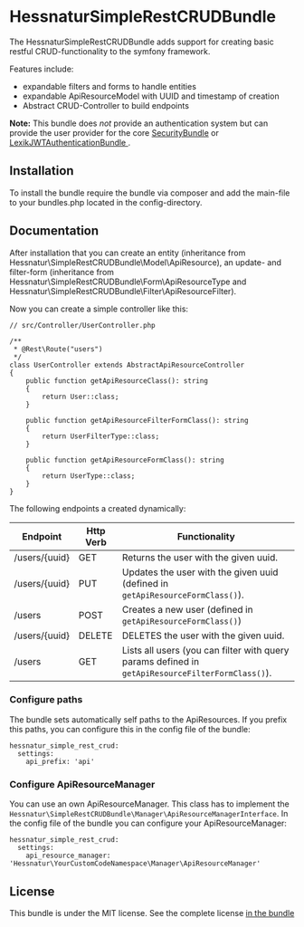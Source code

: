 HessnaturSimpleRestCRUDBundle
=============

The HessnaturSimpleRestCRUDBundle adds support for creating basic restful CRUD-functionality to the symfony framework. 

Features include:

- expandable filters and forms to handle entities
- expandable ApiResourceModel with UUID and timestamp of creation
- Abstract CRUD-Controller to build endpoints

**Note:** This bundle does *not* provide an authentication system but can
provide the user provider for the core [SecurityBundle](https://symfony.com/doc/current/book/security.html) or [LexikJWTAuthenticationBundle
](https://github.com/lexik/LexikJWTAuthenticationBundle).

Installation
------------

To install the bundle require the bundle via composer and add the main-file to your bundles.php located in the config-directory.

Documentation
-------------

After installation that you can create an entity (inheritance from Hessnatur\SimpleRestCRUDBundle\Model\ApiResource), an update- 
and filter-form (inheritance from Hessnatur\SimpleRestCRUDBundle\Form\ApiResourceType and Hessnatur\SimpleRestCRUDBundle\Filter\ApiResourceFilter).

Now you can create a simple controller like this:

````
// src/Controller/UserController.php

/**
 * @Rest\Route("users")
 */
class UserController extends AbstractApiResourceController
{
    public function getApiResourceClass(): string
    {
        return User::class;
    }

    public function getApiResourceFilterFormClass(): string
    {
        return UserFilterType::class;
    }

    public function getApiResourceFormClass(): string
    {
        return UserType::class;
    }
}
````

The following endpoints a created dynamically:

| Endpoint  | Http Verb | Functionality |
| ------------- | ------------- | ------------- |
| /users/{uuid}  | GET | Returns the user with the given uuid. |
| /users/{uuid}  | PUT | Updates the user with the given uuid (defined in ``getApiResourceFormClass()``). |
| /users  | POST | Creates a new user (defined in ``getApiResourceFormClass()``) |
| /users/{uuid}  | DELETE | DELETES the user with the given uuid. |
| /users  | GET | Lists all users (you can filter with query params defined in ``getApiResourceFilterFormClass()``). |

### Configure paths ###

The bundle sets automatically self paths to the ApiResources. If you prefix this paths, you can configure this in the config file of the bundle:

````
hessnatur_simple_rest_crud:
  settings:
    api_prefix: 'api'
````

### Configure ApiResourceManager ###

You can use an own ApiResourceManager. This class has to implement the ````Hessnatur\SimpleRestCRUDBundle\Manager\ApiResourceManagerInterface````.
In the config file of the bundle you can configure your ApiResourceManager:

````
hessnatur_simple_rest_crud:
  settings:
    api_resource_manager: 'Hessnatur\YourCustomCodeNamespace\Manager\ApiResourceManager'
````

License
-------

This bundle is under the MIT license. See the complete license [in the bundle](LICENSE)

